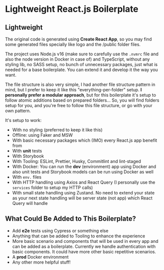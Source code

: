 # Lightweight React.js Boilerplate

## Lightweight

The original code is generated using **Create React App**, so you may find some generated files specially like logo and the /public folder files.

The project uses Node.js v16 (make sure to carefully use the `.nvmrc` file and also the node version in Docker in case of) and TypeScript, without any styling lib, no SASS setup, no bunch of unnecessary packages, just what is needed for a base boilerplate. You can extend it and develop it the way you want.

The file structure is also very simple, I had another file structure pattern in mind, but I prefer to keep it like this "everything-per-folder" setup. **I personally prefer a modular approach**, but for this boilerplate it's setup to follow atomic additions based on prepared folders... So, you will find folders setup for you, and you're free to follow this file structure, or go with your own pattern.

It's setup to work:

- With no styling (preferred to keep it like this)
- Offline: using Faker and MSW
- With basic necessary packages which (IMO) every React.js app benefit from
- With **unit** tests
- With Storybook
- With Tooling: ESLint, Prettier, Husky, Commitlint and lint-staged
- With Docker: You can run the **dev** (environment) app using Docker and also unit tests and Storybook models can be run using Docker as well
- With `env.` files
- With HTTP handling using Axios and React Query (I personally use the `services` folder to setup my HTTP calls)
- With small state handling using Zustand. No need to extend your state as your next state handling will be server state (not app) which React Query will handle

## What Could Be Added to This Boilerplate?

- Add **e2e** tests using Cypress or something else
- Anything that can be added to Tooling to enhance the experience
- More basic scenario and components that will be used in every app and can be added as a boilerplate. Currently we handle authentication with basic components. It could have more other basic repetitive scenarios.
- A **prod** Docker environment
- Any other more helpful stuff!
